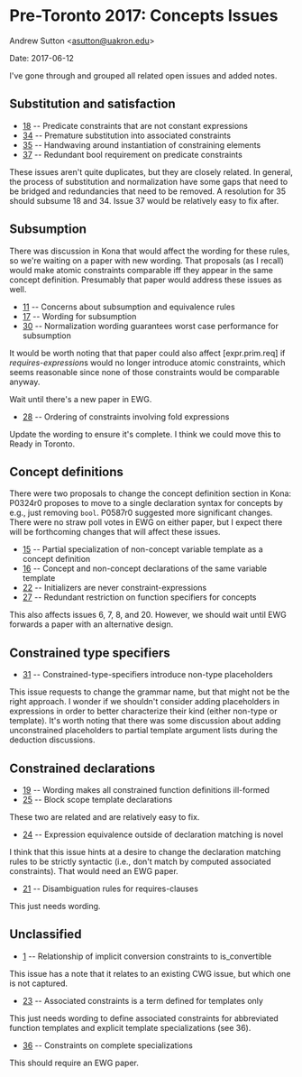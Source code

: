 
Pre-Toronto 2017: Concepts Issues
=================================

Andrew Sutton \<asutton@uakron.edu\>

Date: 2017-06-12

I've gone through and grouped all related open issues and added notes.

## Substitution and satisfaction

- [18](file:///Users/Sutton/Documents/wg21/concepts/issues/ts-active.html#18) -- Predicate constraints that are not constant expressions	
- [34](file:///Users/Sutton/Documents/wg21/concepts/issues/ts-active.html#34) -- Premature substitution into associated constraints	
- [35](file:///Users/Sutton/Documents/wg21/concepts/issues/ts-active.html#35) -- Handwaving around instantiation of constraining elements	
- [37](file:///Users/Sutton/Documents/wg21/concepts/issues/ts-active.html#37) -- Redundant bool requirement on predicate constraints	

These issues aren't quite duplicates, but they are closely related. In general,
the process of substitution and normalization have some gaps that need to
be bridged and redundancies that need to be removed. A resolution for 35
should subsume 18 and 34. Issue 37 would be relatively easy to fix after.

## Subsumption

There was discussion in Kona that would affect the wording for these rules,
so we're waiting on a paper with new wording. That proposals (as I recall)
would make atomic constraints comparable iff they appear in the same concept
definition. Presumably that paper would address these issues as well.

- [11](file:///Users/Sutton/Documents/wg21/concepts/issues/ts-active.html#11) -- Concerns about subsumption and equivalence rules	
- [17](file:///Users/Sutton/Documents/wg21/concepts/issues/ts-active.html#17) -- Wording for subsumption	
- [30](file:///Users/Sutton/Documents/wg21/concepts/issues/ts-active.html#30) -- Normalization wording guarantees worst case performance for subsumption	

It would be worth noting that that paper could also affect [expr.prim.req]
if *requires-expression*s would no longer introduce atomic constraints, which
seems reasonable since none of those constraints would be comparable anyway.

Wait until there's a new paper in EWG.

- [28](file:///Users/Sutton/Documents/wg21/concepts/issues/ts-active.html#28) -- Ordering of constraints involving fold expressions

Update the wording to ensure it's complete. I think we could move this to
Ready in Toronto.

## Concept definitions

There were two proposals to change the concept definition section in Kona:
P0324r0 proposes to move to a single declaration syntax for concepts by
e.g., just removing `bool`. P0587r0 suggested more significant changes.
There were no straw poll votes in EWG on either paper, but I expect there
will be forthcoming changes that will affect these issues.

- [15](file:///Users/Sutton/Documents/wg21/concepts/issues/ts-active.html#15) -- Partial specialization of non-concept variable template as a concept definition 
- [16](file:///Users/Sutton/Documents/wg21/concepts/issues/ts-active.html#16) -- Concept and non-concept declarations of the same variable template
- [22](file:///Users/Sutton/Documents/wg21/concepts/issues/ts-active.html#22) -- Initializers are never constraint-expressions	
- [27](file:///Users/Sutton/Documents/wg21/concepts/issues/ts-active.html#27) -- Redundant restriction on function specifiers for concepts	

This also affects issues 6, 7, 8, and 20. However, we should wait until EWG
forwards a paper with an alternative design.

## Constrained type specifiers

- [31](file:///Users/Sutton/Documents/wg21/concepts/issues/ts-active.html#31) -- Constrained-type-specifiers introduce non-type placeholders	

This issue requests to change the grammar name, but that might not be the right 
approach. I wonder if we shouldn't consider adding placeholders in expressions 
in order to better characterize their kind (either non-type or template). 
It's worth noting that there was some discussion about adding unconstrained 
placeholders to partial template argument lists during the deduction 
discussions. 

## Constrained declarations

- [19](file:///Users/Sutton/Documents/wg21/concepts/issues/ts-active.html#19) -- Wording makes all constrained function definitions ill-formed	
- [25](file:///Users/Sutton/Documents/wg21/concepts/issues/ts-active.html#25) -- Block scope template declarations	

These two are related and are relatively easy to fix.

- [24](file:///Users/Sutton/Documents/wg21/concepts/issues/ts-active.html#24) -- Expression equivalence outside of declaration matching is novel	

I think that this issue hints at a desire to change the declaration matching
rules to be strictly syntactic (i.e., don't match by computed associated
constraints). That would need an EWG paper.

- [21](file:///Users/Sutton/Documents/wg21/concepts/issues/ts-active.html#21) -- Disambiguation rules for requires-clauses	

This just needs wording.


## Unclassified

- [1](file:///Users/Sutton/Documents/wg21/concepts/issues/ts-active.html#1) -- Relationship of implicit conversion constraints to is_convertible	

This issue has a note that it relates to an existing CWG issue, but which
one is not captured.

- [23](file:///Users/Sutton/Documents/wg21/concepts/issues/ts-active.html#23) -- Associated constraints is a term defined for templates only	

This just needs wording to define associated constraints for abbreviated
function templates and explicit template specializations (see 36).

- [36](file:///Users/Sutton/Documents/wg21/concepts/issues/ts-active.html#36) -- Constraints on complete specializations	

This should require an EWG paper.
